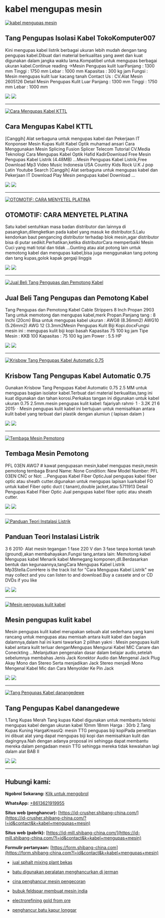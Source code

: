 # kabel mengupas mesin

<a href="https://swt.shibang-china.com/?l=id&img&k=kabel+mengupas+mesin" target="_blank">![kabel mengupas mesin](http://static.shibang-china.com/all-800x300/1012.jpg)</a>

## Tang Pengupas Isolasi Kabel TokoKomputer007
Kini mengupas kabel listrik berbagai ukuran lebih mudah dengan tang pengupas kabel.Dibuat dari material berkualitas yang awet dan kuat digunakan dalam jangka waktu lama.Kompatibel untuk mengupas berbagai ukuran kabel.Continue reading →Mesin Pengupas kulit luarPanjang : 1300 mm Tinggi : 1750 mm Lebar : 1000 mm Kapasitas : 300 kg jam Fungsi : Mesin mengupas kulit luar kacang tanah Contact Us : CV.Alat Mesin 2605126 Detail Mesin Pengupas Kulit Luar Panjang : 1300 mm Tinggi : 1750 mm Lebar : 1000 mm


<a href="https://whatsapp.shibangsoft.com/WhatsApp.php" target="_blank" title="WhatsApp">![](http://static.shibang-china.com/icon/whatsapp.png)</a> <a href="https://swt.shibang-china.com/?l=id&icon&k=kabel+mengupas+mesin" target="_blank">![](http://static.shibang-china.com/icon/chat-id.png)</a>

---

<a href="https://swt.shibang-china.com/?l=id&img&k=kabel+mengupas+mesin" target="_blank">![Cara Mengupas Kabel KTTL](http://static.shibang-china.com/all-800x300/1418.jpg)</a>

## Cara Mengupas Kabel KTTL
[Canggih] Alat serbaguna untuk mengupas kabel dan Pekerjaan IT Konponser Mesin Kupas Kulit Kabel Optik muhamad ansari Cara Menggunakan Mesin Splicing Fusion Splicer Telecom Tutorial CV.Media Teknologi Cara Mengupas Kabel Optik Hafid KadirDownload Free Mesin Pengupas Kabel Listrik (4.48MB) …Mesin Pengupas Kabel Listrik,Free Download Mp3 Video Music Indonesia USA Country Kids Rock U.K J pop Latin Youtube Search [Canggih] Alat serbaguna untuk mengupas kabel dan Pekerjaan IT Download Play Mesin pengupas kabel Download …


<a href="https://whatsapp.shibangsoft.com/WhatsApp.php" target="_blank" title="WhatsApp">![](http://static.shibang-china.com/icon/whatsapp.png)</a> <a href="https://swt.shibang-china.com/?l=id&icon&k=kabel+mengupas+mesin" target="_blank">![](http://static.shibang-china.com/icon/chat-id.png)</a>

---

<a href="https://swt.shibang-china.com/?l=id&img&k=kabel+mengupas+mesin" target="_blank">![OTOMOTIF: CARA MENYETEL PLATINA](http://static.shibang-china.com/all-800x300/148.jpg)</a>

## OTOMOTIF: CARA MENYETEL PLATINA
Satu kabel sentuhkan masa badan distributor dan lainnya di pasangkan,dilengketkan pada kabel yang masuk ke distributor.5.Lalu kendorkan baut pengancing distributor terhadap blok mesin,agar distributor bisa di putar sedikit.Perhatikan,ketika distributorCara memperbaiki Mesin Cuci yang mati total dan tidak …Gunting atau alat potong lain untuk memotong kabel dan mengupas kabel,bisa juga menggunakan tang potong dan tang kupas,golok kapak gergaji linggis


<a href="https://whatsapp.shibangsoft.com/WhatsApp.php" target="_blank" title="WhatsApp">![](http://static.shibang-china.com/icon/whatsapp.png)</a> <a href="https://swt.shibang-china.com/?l=id&icon&k=kabel+mengupas+mesin" target="_blank">![](http://static.shibang-china.com/icon/chat-id.png)</a>

---

<a href="https://swt.shibang-china.com/?l=id&img&k=kabel+mengupas+mesin" target="_blank">![Jual Beli Tang Pengupas dan Pemotong Kabel](http://static.shibang-china.com/all-800x300/611.jpg)</a>

## Jual Beli Tang Pengupas dan Pemotong Kabel
Tang Pengupas dan Pemotong Kabel Cable Strippers 8 Inch Propan 2903 Tang untuk memotong dan mengupas kabel,merk Propan.Panjang tang : 8 Inchi (20cm) Bisa untuk mengupas kabel ukuran : AWG8 (8.36mm2) AWG10 (5.26mm2) AWG 12 (3.3mm2Mesin Pengupas Kulit Biji Kopi.docxFungsi mesin ini : mengupas kulit biji kopi basah Kapasitas 75 100 kg jam Tipe Mesin : KKB 100 Kapasitas : 75 100 kg jam Power : 5.5 HP


<a href="https://whatsapp.shibangsoft.com/WhatsApp.php" target="_blank" title="WhatsApp">![](http://static.shibang-china.com/icon/whatsapp.png)</a> <a href="https://swt.shibang-china.com/?l=id&icon&k=kabel+mengupas+mesin" target="_blank">![](http://static.shibang-china.com/icon/chat-id.png)</a>

---

<a href="https://swt.shibang-china.com/?l=id&img&k=kabel+mengupas+mesin" target="_blank">![Krisbow Tang Pengupas Kabel Automatic 0.75](http://static.shibang-china.com/all-800x300/392.jpg)</a>

## Krisbow Tang Pengupas Kabel Automatic 0.75
Gunakan Krisbow Tang Pengupas Kabel Automatic 0.75 2.5 MM untuk mengupas bagian isolator kabel.Terbuat dari material berkualitas,tang ini kuat digunakan dan tahan korosi.Perkakas tangan ini digunakan untuk kabel ukuran 0.75 2.5mm.mesin pengupas kulit kabel: fajariyah rahmi· 1 · 3.2K 21 6 2015· · Mesin pengupas kulit kabel ini bertujuan untuk memisahkan antara kulit babel yang terbuat dari plastik dengan alumiun ( lapisan dalam )


<a href="https://whatsapp.shibangsoft.com/WhatsApp.php" target="_blank" title="WhatsApp">![](http://static.shibang-china.com/icon/whatsapp.png)</a> <a href="https://swt.shibang-china.com/?l=id&icon&k=kabel+mengupas+mesin" target="_blank">![](http://static.shibang-china.com/icon/chat-id.png)</a>

---

<a href="https://swt.shibang-china.com/?l=id&img&k=kabel+mengupas+mesin" target="_blank">![Tembaga Mesin Pemotong](http://static.shibang-china.com/all-800x300/1127.jpg)</a>

## Tembaga Mesin Pemotong
PFL 03EN AWG7 # kawat pengupasan mesin,kabel mengupas mesin,mesin pemotong tembaga Brand Name: None Condition: New Model Number: PFL 03EN CNC or Not: …Pengupas Kabel Fiber OpticJual pengupas kabel fiber optic atau sheath cutter.digunakan untuk mengupas lapisan luarkabel FO untuk kabel Fiber optic duct ( tanam),double jacket,atau 5711913 Detail Pengupas Kabel Fiber Optic Jual pengupas kabel fiber optic atau sheath cutter.


<a href="https://whatsapp.shibangsoft.com/WhatsApp.php" target="_blank" title="WhatsApp">![](http://static.shibang-china.com/icon/whatsapp.png)</a> <a href="https://swt.shibang-china.com/?l=id&icon&k=kabel+mengupas+mesin" target="_blank">![](http://static.shibang-china.com/icon/chat-id.png)</a>

---

<a href="https://swt.shibang-china.com/?l=id&img&k=kabel+mengupas+mesin" target="_blank">![Panduan Teori Instalasi Listrik](http://static.shibang-china.com/all-800x300/1519.jpg)</a>

## Panduan Teori Instalasi Listrik
3 6 2010· Alat mesin tegangan 1 fase 220 V dan 3 fase tanpa kontak tanah (ground),akan membahayakan.Fungsi tang,antara lain: Memotong kabel Mengupas kabel Menarik kabel Memegang komponen,dll.Berdasarkan bentuk dan kegunaannya,tangCara Mengupas Kabel Listrik Mp3Stella.ComHere is the track list for "Cara Mengupas Kabel Listrik" we may collect and you can listen to and download.Buy a cassete and or CD DVDs if you like


<a href="https://whatsapp.shibangsoft.com/WhatsApp.php" target="_blank" title="WhatsApp">![](http://static.shibang-china.com/icon/whatsapp.png)</a> <a href="https://swt.shibang-china.com/?l=id&icon&k=kabel+mengupas+mesin" target="_blank">![](http://static.shibang-china.com/icon/chat-id.png)</a>

---

<a href="https://swt.shibang-china.com/?l=id&img&k=kabel+mengupas+mesin" target="_blank">![Mesin pengupas kulit kabel](http://static.shibang-china.com/all-800x300/618.jpg)</a>

## Mesin pengupas kulit kabel
Mesin pengupas kulit kabel merupakan sebuah alat sederhana yang kami rancang untuk mengupas atau memisah antara kulit kabel dan bagian dalamnya,dalam hal ini kami tawarkan 2 pilihan yakni : Mesin pengupas kulit kabel antara kulit terluar denganMengupas Mengurai Kabel MIC Canare dan Coneckting …Melanjutkan pengenalan dasar dalam belajar audio,setelah sebelumnya membahas Jenis Jack Konektor Audio dan Mengenal Jack Plug Akay Mono dan Stereo Serta menjadikan Jack Stereo menjadi Mono Mengenal Kabel Mic dan Cara Menyolder Ke Pin Jack


<a href="https://whatsapp.shibangsoft.com/WhatsApp.php" target="_blank" title="WhatsApp">![](http://static.shibang-china.com/icon/whatsapp.png)</a> <a href="https://swt.shibang-china.com/?l=id&icon&k=kabel+mengupas+mesin" target="_blank">![](http://static.shibang-china.com/icon/chat-id.png)</a>

---

<a href="https://swt.shibang-china.com/?l=id&img&k=kabel+mengupas+mesin" target="_blank">![Tang Pengupas Kabel danangedewe](http://static.shibang-china.com/all-800x300/820.jpg)</a>

## Tang Pengupas Kabel danangedewe
1.Tang Kupas Merah Tang kupas Kabel digunakan untuk membantu teknisi mengupas kabel dengan ukuran kabel 10mm 18mm Harga : 30rb 2.Tang Kupas Kuning HargaKreasiQ: mesin TTG pengupas biji kopiPada penelitian ini dibuat alat yang dapat mengupas biji kopi dan memisahkan kulit dan dagingnya.Nah dengan adanya proposal ini sehingga dapat membantu mereka dalam pengadaan mesin TTG sehingga mereka tidak kewalahan lagi dalam alat BAB II


<a href="https://whatsapp.shibangsoft.com/WhatsApp.php" target="_blank" title="WhatsApp">![](http://static.shibang-china.com/icon/whatsapp.png)</a> <a href="https://swt.shibang-china.com/?l=id&icon&k=kabel+mengupas+mesin" target="_blank">![](http://static.shibang-china.com/icon/chat-id.png)</a>

---
## Hubungi kami:

**Ngobrol Sekarang:** [Klik untuk mengobrol](https://swt.shibang-china.com?l=id&contact&k=kabel+mengupas+mesin)

**WhatsApp:**  [+8613621919955](https://whatsapp.shibangsoft.com/WhatsApp.php)

**Situs web (penghancur):** [https://id-crusher.shibang-china.com/](https://id-crusher.shibang-china.com/?l=id&contact&k=kabel+mengupas+mesin)

**Situs web (pabrik):** [https://id-mill.shibang-china.com/](https://id-mill.shibang-china.com/?l=id&contact&k=kabel+mengupas+mesin)

**Formulir pertanyaan:** [https://form.shibang-china.com](https://form.shibang-china.com?l=id&contact&k=kabel+mengupas+mesin)

* [jual sphalt mixing plant bekas](../22/jual%20sphalt%20mixing%20plant%20bekas.md)

* [batu digunakan peralatan menghancurkan di jerman](../20/batu%20digunakan%20peralatan%20menghancurkan%20di%20jerman.md)

* [cina penghancur mesin pengecoran](../25/cina%20penghancur%20mesin%20pengecoran.md)

* [bubuk feldspar membuat mesin india](../20/bubuk%20feldspar%20membuat%20mesin%20india.md)

* [electrorefining gold from ore](../20/electrorefining%20gold%20from%20ore.md)

* [penghancur batu kapur longgar](../26/penghancur%20batu%20kapur%20longgar.md)